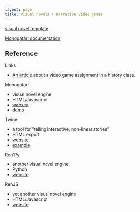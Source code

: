 ```yaml
---
layout: page
title: Visual novels / narrative video games
---
```



[visual novel template](https://github.com/dkessner/visual_novel_template)

[Monogatari documentation](https://developers.monogatari.io/documentation/)


## Reference

Links
- [An article](https://theconversation.com/how-student-designed-video-games-made-me-rethink-how-i-teach-history-159310)
  about a video game assignment in a history class.

Monogatari 
- visual novel engine 
- HTML/Javascript
- [website](https://monogatari.io/)
- [demo](https://monogatari.io/demo/)

Twine 
- a tool for "telling interactive, non-linear stories" 
- HTML export
- [website](https://twinery.org/)
- [example](https://philome.la/Joanna_Berry/ravine/index.html)

Ren'Py 
- another visual novel engine 
- Python 
- [website](https://www.renpy.org/)

RenJS 
- yet another visual novel engine 
- HTML/Javascript
- [website](http://renjs.net/)


